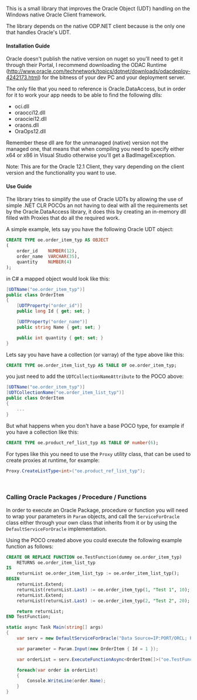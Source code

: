 This is a small library that improves the Oracle Object (UDT) handling on the Windows native Oracle Client framework.

The library depends on the native ODP.NET client because is the only one that handles Oracle's UDT.

#### Installation Guide

Oracle doesn't publish the native version on nuget so you'll need to get it through their Portal, I recommend downloading the ODAC Runtime (http://www.oracle.com/technetwork/topics/dotnet/downloads/odacdeploy-4242173.html) for the bitness of your dev PC and your deployment server.

The only file that you need to reference is Oracle.DataAccess, but in order for it to work your app needs to be able to find the following dlls:
* oci.dll
* oraocci12.dll
* oraociei12.dll
* oraons.dll
* OraOps12.dll

Remember these dll are for the unmanaged (native) version not the managed one, that means that when compiling you need to specify either x64 or x86 in Visual Studio otherwise you'll get a BadImageException.

Note: This are for the Oracle 12.1 Client, they vary depending on the client version and the functionality you want to use.


#### Use Guide

The library tries to simplify the use of Oracle UDTs by allowing the use of simple .NET CLR POCOs an not having to deal with all the requirements set by the Oracle.DataAccess library, it does this by creating an in-memory dll filled with Proxies that do all the required work.

A simple example, lets say you have the following Oracle UDT object:
```sql
CREATE TYPE oe.order_item_typ AS OBJECT
(
	order_id    NUMBER(12),
	order_name  VARCHAR(35),
	quantity    NUMBER(4)
);
```

in C# a mapped object would look like this:

```csharp
[UDTName("oe.order_item_typ")]
public class OrderItem
{
    [UDTProperty("order_id")]
	public long Id { get; set; }

	[UDTProperty("order_name")]
	public string Name { get; set; }

	public int quantity { get; set; }
}
```

Lets say you have have a collection (or varray) of the type above like this:

```sql
CREATE TYPE oe.order_item_list_typ AS TABLE OF oe.order_item_typ;
```

you just need to add the `UDTCollectionNameAttribute` to the POCO above:

```csharp
[UDTName("oe.order_item_typ")]
[UDTCollectionName("oe.order_item_list_typ")]
public class OrderItem
{
	...
}
```

But what happens when you don't have a base POCO type, for example if you have a collection like this:

```sql
CREATE TYPE oe.product_ref_list_typ AS TABLE OF number(6); 
```

For types like this you need to use the `Proxy` utility class, that can be used to create proxies at runtime, for example:

```csharp
Proxy.CreateListType<int>("oe.product_ref_list_typ");
```
<br>

### Calling Oracle Packages / Procedure / Functions

In order to execute an Oracle Package, procedure or function you will need to wrap your parameters in `Param` objects, and call the `ServiceForOracle` class either through your own class that inherits from it or by using the `DefaultServiceForOracle` implementation.

Using the POCO created above you could execute the following example function as follows:

```sql
CREATE OR REPLACE FUNCTION oe.TestFunction(dummy oe.order_item_typ)
	RETURNS oe.order_item_list_typ
IS
	returnList oe.order_item_list_typ := oe.order_item_list_typ();
BEGIN
	returnList.Extend;
	returnList(returnList.Last) := oe.order_item_typ(1, "Test 1", 10);
	returnList.Extend;
	returnList(returnList.Last) := oe.order_item_typ(2, "Test 2", 20);

	return returnList;
END TestFunction;
```

```csharp
static async Task Main(string[] args)
{
    var serv = new DefaultServiceForOracle("Data Source=IP:PORT/ORCL; Pooling=True;User id=; password=;");

    var parameter = Param.Input(new OrderItem { Id = 1 });

    var orderList = serv.ExecuteFunctionAsync<OrderItem[]>("oe.TestFunction", parameter);

	foreach(var order in orderList)
	{
		Console.WriteLine(order.Name);
	}
}
```